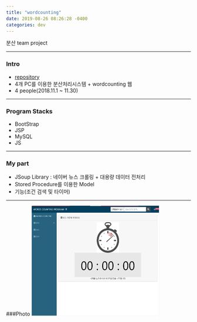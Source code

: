 ```yaml
---
title: "wordcounting"
date: 2019-08-26 08:26:28 -0400
categories: dev
---
```


분산 team project

---

### Intro
- [repository]
- 4개 PC를 이용한 분산처리시스템 + wordcounting 웹
- 4 people(2018.11.1 ~ 11.30)

---
### Program Stacks
- BootStrap
- JSP
- MySQL
- JS

---

### My part
- JSoup Library : 네이버 뉴스 크롤링 + 대용량 데이터 전처리
- Stored Procedure를 이용한 Model
- 기능(조건 검색 및 타이머)

---

###Photo
 <img src="/assets/images/3.jpg" alt="drawing" width="350" height="300"/>



[repository]: https://github.com/blackjayH/wordcounting
